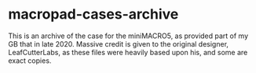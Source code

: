 # macropad-cases-archive

This is an archive of the case for the miniMACRO5, as provided part of my GB that in late 2020. Massive credit is given to the original designer, LeafCutterLabs, as these files were heavily based upon his, and some are exact copies. 
